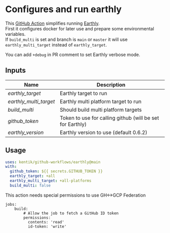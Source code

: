 # Configures and run earthly

This [GitHub Action][action] simplifies running [Earthly][earthly].  
First it configures docker for later use and prepare some environmental variables.  
If `build_multi` is set and branch is `main` or `master` it will
use `earthly_multi_target` instead of `earthly_target`.

You can add `+debug` in PR comment to set Earthly verbose mode.


## Inputs

| Name                       | Description                           |
| -------------------------- | ------------------------------------- |
| *earthly_target*           | Earthly target to run                 |
| *earthly_multi_target*     | Earthly multi platform target to run  |
| *build_multi*              | Should build multi platform targets   |
| *github_token*             | Token to use for calling github (will be set for Earthly) |
| *earthly_version*          | Earthly version to use (default 0.6.2)|

## Usage

```yaml
uses: kentik/github-workflows/earthly@main
with:
  github_token: ${{ secrets.GITHUB_TOKEN }}
  earthly_target: +all
  earthly_multi_target: +all-platforms
  build_multi: false
```

This action needs special permissions to use GH<->GCP Federation

```
jobs:
    build:
        # Allow the job to fetch a GitHub ID token
        permissions:
          contents: 'read'
          id-token: 'write'
```

[action]: https://github.com/features/actions

[earthly]: https://docs.earthly.dev/
